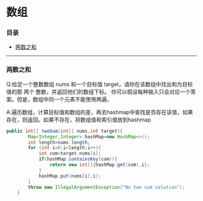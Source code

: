 # 数组

### 目录

* [两数之和](#两数之和)


---
### 两数之和
Q:给定一个整数数组 nums 和一个目标值 target，请你在该数组中找出和为目标值的那 两个 整数，并返回他们的数组下标。
你可以假设每种输入只会对应一个答案。但是，数组中同一个元素不能使用两遍。

A:遍历数组，计算目标值和数组的差，再去hashmap中查找是否存在该值，如果存在，则返回。如果不存在，将数组值和索引值放到hashmap
```java
public int[] twoSum(int[] nums,int target){
        Map<Integer,Integer> hashMap=new HashMap<>();
        int length=nums.length;
        for (int i=0;i<length;i++){
            int com=target-nums[i];
            if(hashMap.containsKey(com)){
                return new int[]{hashMap.get(com),i};
            }
            hashMap.put(nums[i],i);
        }
        throw new IllegalArgumentException("No two sum solution");
    }
```
